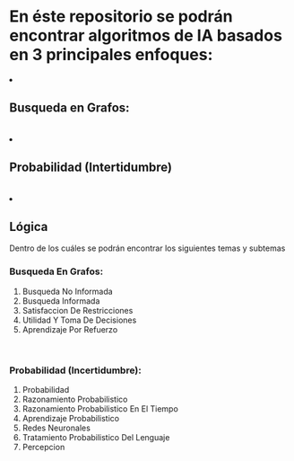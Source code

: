 # En éste repositorio se podrán encontrar algoritmos de IA basados en 3 principales enfoques:
<li>
<h2>Busqueda en Grafos: </h2>
</li>
<br>
<li>
<h2>Probabilidad (Intertidumbre)</h2>
</li>
<br>
<li>
<h2> Lógica </h2>
</li>
Dentro de los cuáles se podrán encontrar los siguientes temas y subtemas
<h3> Busqueda En Grafos: </h3>
<ol>
<li>Busqueda No Informada </li>
<li>Busqueda Informada</li>
<li>Satisfaccion De Restricciones</li>
<li>Utilidad Y Toma De Decisiones</li>
<li>Aprendizaje Por Refuerzo</li>
</ol>
<br>
<h3> Probabilidad (Incertidumbre): </h3>
<ol>
<li>Probabilidad </li>
<li>Razonamiento Probabilistico</li>
<li>Razonamiento Probabilistico En El Tiempo</li>
<li>Aprendizaje Probabilistico</li>
<li>Redes Neuronales</li>
<li>Tratamiento Probabilistico Del Lenguaje</li>
<li>Percepcion</li>
</ol>
